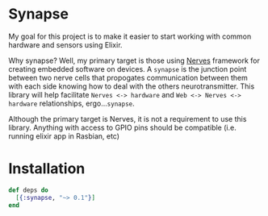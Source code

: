 # Synapse
My goal for this project is to make it easier to start working with common hardware and sensors using Elixir.

Why synapse? Well, my primary target is those using [Nerves](https://github.com/nerves-project/nerves) framework for creating embedded software on devices. A `synapse` is the junction point between two nerve cells that propogates communication between them with each side knowing how to deal with the others neurotransmitter. This library will help facilitate `Nerves <-> hardware` and `Web <-> Nerves <-> hardware` relationships, ergo...`synapse`.

Although the primary target is Nerves, it is not a requirement to use this library. Anything with access to GPIO pins should be compatible (i.e. running elixir app in Rasbian, etc)

# Installation

```elixir
def deps do
  [{:synapse, "~> 0.1"}]
end
```